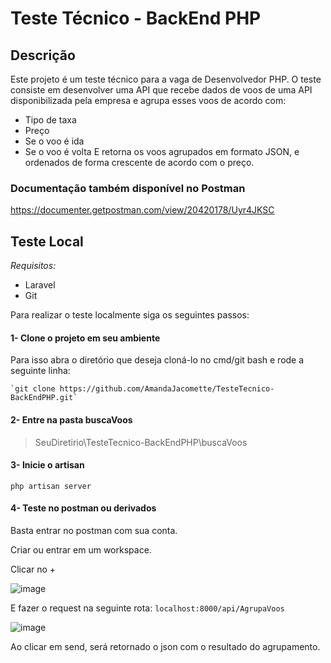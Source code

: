 # Teste Técnico - BackEnd PHP
## Descrição
Este projeto é um teste técnico para a vaga de Desenvolvedor PHP. O teste consiste em desenvolver uma API que recebe dados de voos de uma API disponibilizada pela empresa e agrupa esses voos de acordo com:
 - Tipo de taxa
 - Preço
 - Se o voo é ida
 - Se o voo é volta
E retorna os voos agrupados em formato JSON, e ordenados de forma crescente de acordo com o preço.


### Documentação também disponível no Postman
  https://documenter.getpostman.com/view/20420178/Uyr4JKSC

## Teste Local
*Requisitos:*
- Laravel
- Git

Para realizar o teste localmente siga os seguintes passos:
#### 1- Clone o projeto em seu ambiente
  Para isso abra o diretório que deseja cloná-lo no cmd/git bash e rode a seguinte linha:
  
    `git clone https://github.com/AmandaJacomette/TesteTecnico-BackEndPHP.git`
  
#### 2- Entre na pasta buscaVoos
  >SeuDiretirio\TesteTecnico-BackEndPHP\buscaVoos

#### 3- Inicie o artisan

  `php artisan server`

#### 4- Teste no postman ou derivados
  Basta entrar no postman com sua conta.
  
  Criar ou entrar em um workspace.
  
  Clicar no +
  
  ![image](https://user-images.githubusercontent.com/56279759/163081713-62e1705b-59e4-4938-a83d-b4386849ca65.png)
  
  E fazer o request na seguinte rota:
    `localhost:8000/api/AgrupaVoos`

   ![image](https://user-images.githubusercontent.com/56279759/163081943-84f0f7fd-504a-452c-8eb2-10c19770480b.png)
   
   
   Ao clicar em send, será retornado o json com o resultado do agrupamento.

